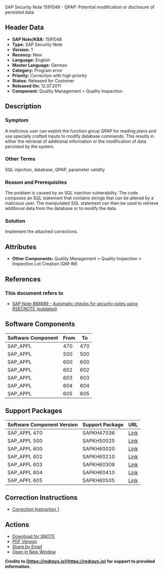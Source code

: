SAP Security Note 1591048 - QPAP: Potential modification or disclosure of persisted data

## Header Data
- **SAP Note/KBA:** 1591048
- **Type:** SAP Security Note
- **Version:** 1
- **Recency:** New
- **Language:** English
- **Master Language:** German
- **Category:** Program error
- **Priority:** Correction with high priority
- **Status:** Released for Customer
- **Released On:** 12.07.2011
- **Component:** Quality Management > Quality Inspection

## Description

### Symptom
A malicious user can exploit the function group QPAP for reading plans and use specially crafted inputs to modify database commands. This results in either the retrieval of additional information or the modification of data persisted by the system.

### Other Terms
SQL injection, database, QPAP, parameter validity

### Reason and Prerequisites
The problem is caused by an SQL injection vulnerability. The code composes an SQL statement that contains strings that can be altered by a malicious user. The manipulated SQL statement can then be used to retrieve additional data from the database or to modify the data.

### Solution
Implement the attached corrections.

## Attributes
- **Other Components:** Quality Management > Quality Inspection > Inspection Lot Creation (QM-IM)

## References

### This document refers to
- [SAP Note 888889 - Automatic checks for security notes using RSECNOTE (outdated)](https://me.sap.com/notes/888889)

## Software Components
| Software Component | From | To |
|--------------------|------|----|
| SAP_APPL           | 470  | 470 |
| SAP_APPL           | 500  | 500 |
| SAP_APPL           | 600  | 600 |
| SAP_APPL           | 602  | 602 |
| SAP_APPL           | 603  | 603 |
| SAP_APPL           | 604  | 604 |
| SAP_APPL           | 605  | 605 |

## Support Packages
| Software Component Version | Support Package | URL |
|----------------------------|-----------------|-----|
| SAP_APPL 470               | SAPKH47036      | [Link](https://me.sap.com/supportpackage/SAPKH47036) |
| SAP_APPL 500               | SAPKH50025      | [Link](https://me.sap.com/supportpackage/SAPKH50025) |
| SAP_APPL 600               | SAPKH60020      | [Link](https://me.sap.com/supportpackage/SAPKH60020) |
| SAP_APPL 602               | SAPKH60210      | [Link](https://me.sap.com/supportpackage/SAPKH60210) |
| SAP_APPL 603               | SAPKH60309      | [Link](https://me.sap.com/supportpackage/SAPKH60309) |
| SAP_APPL 604               | SAPKH60410      | [Link](https://me.sap.com/supportpackage/SAPKH60410) |
| SAP_APPL 605               | SAPKH60505      | [Link](https://me.sap.com/supportpackage/SAPKH60505) |

## Correction Instructions
- [Correction Instruction 1](https://me.sap.com/corrins/0001591048/1)

## Actions
- [Download for SNOTE](https://notesdownloads.sap.com/note/0040000009445112017)
- [PDF Version](https://userapps.support.sap.com/sap/support/sfm/notes/print/0001591048?language=en-US&token=5DE5027B9820F6DC6EBC429927E0B745)
- [Share by Email](https://me.sap.com/)
- [Open in New Window](https://me.sap.com/)

**Credits to [https://redrays.io](https://redrays.io) for support to provided information.**